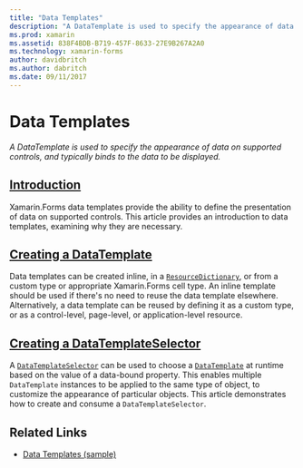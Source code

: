 ```yaml
---
title: "Data Templates"
description: "A DataTemplate is used to specify the appearance of data on supported controls, and typically binds to the data to be displayed."
ms.prod: xamarin
ms.assetid: 838F4BDB-B719-457F-8633-27E9B267A2A0
ms.technology: xamarin-forms
author: davidbritch
ms.author: dabritch
ms.date: 09/11/2017
---
```


# Data Templates

_A DataTemplate is used to specify the appearance of data on supported controls, and typically binds to the data to be displayed._

## [Introduction](introduction.md)

Xamarin.Forms data templates provide the ability to define the presentation of data on supported controls. This article provides an introduction to data templates, examining why they are necessary.

## [Creating a DataTemplate](creating.md)

Data templates can be created inline, in a [`ResourceDictionary`](https://developer.xamarin.com/api/type/Xamarin.Forms.ResourceDictionary/), or from a custom type or appropriate Xamarin.Forms cell type. An inline template should be used if there's no need to reuse the data template elsewhere. Alternatively, a data template can be reused by defining it as a custom type, or as a control-level, page-level, or application-level resource.

## [Creating a DataTemplateSelector](selector.md)

A [`DataTemplateSelector`](https://developer.xamarin.com/api/type/Xamarin.Forms.DataTemplateSelector/) can be used to choose a [`DataTemplate`](https://developer.xamarin.com/api/type/Xamarin.Forms.DataTemplate/) at runtime based on the value of a data-bound property. This enables multiple `DataTemplate` instances to be applied to the same type of object, to customize the appearance of particular objects. This article demonstrates how to create and consume a `DataTemplateSelector`.


## Related Links

- [Data Templates (sample)](https://developer.xamarin.com/samples/xamarin-forms/templates/datatemplates/)
